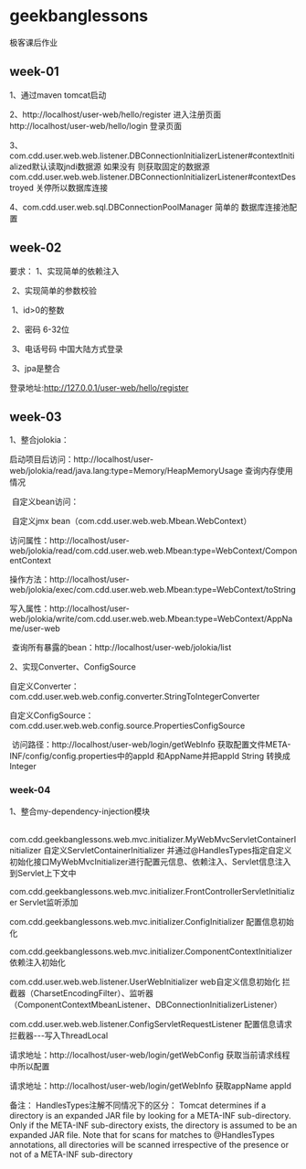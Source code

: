 # geekbanglessons

极客课后作业

## week-01

1、通过maven tomcat启动

2、http://localhost/user-web/hello/register 进入注册页面
http://localhost/user-web/hello/login 登录页面

3、com.cdd.user.web.web.listener.DBConnectionInitializerListener#contextInitialized默认读取jndi数据源 如果没有 则获取固定的数据源
com.cdd.user.web.web.listener.DBConnectionInitializerListener#contextDestroyed 关停所以数据库连接

4、com.cdd.user.web.sql.DBConnectionPoolManager 简单的 数据库连接池配置

## week-02

要求：
    1、实现简单的依赖注入

​    2、实现简单的参数校验

​        1、id>0的整数

​        2、密码 6-32位

​        3、电话号码 中国大陆方式登录

​    3、jpa是整合

登录地址:http://127.0.0.1/user-web/hello/register

## week-03

1、整合jolokia：

​		启动项目后访问：http://localhost/user-web/jolokia/read/java.lang:type=Memory/HeapMemoryUsage 查询内存使用情况

​		自定义bean访问：

​			自定义jmx bean（com.cdd.user.web.web.Mbean.WebContext）

​			访问属性：http://localhost/user-web/jolokia/read/com.cdd.user.web.web.Mbean:type=WebContext/ComponentContext

​			操作方法：http://localhost/user-web/jolokia/exec/com.cdd.user.web.web.Mbean:type=WebContext/toString

​			写入属性：http://localhost/user-web/jolokia/write/com.cdd.user.web.web.Mbean:type=WebContext/AppName/user-web

​			查询所有暴露的bean：http://localhost/user-web/jolokia/list

2、实现Converter、ConfigSource

​	自定义Converter：com.cdd.user.web.web.config.converter.StringToIntegerConverter

​	自定义ConfigSource：com.cdd.user.web.web.config.source.PropertiesConfigSource

​	访问路径：http://localhost/user-web/login/getWebInfo   获取配置文件META-INF/config/config.properties中的appId 和AppName并把appId String 转换成Integer

### week-04

1、整合my-dependency-injection模块

​	com.cdd.geekbanglessons.web.mvc.initializer.MyWebMvcServletContainerInitializer 自定义ServletContainerInitializer 并通过@HandlesTypes指定自定义初始化接口MyWebMvcInitializer进行配置元信息、依赖注入、Servlet信息注入到Servlet上下文中

com.cdd.geekbanglessons.web.mvc.initializer.FrontControllerServletInitializer  Servlet监听添加

com.cdd.geekbanglessons.web.mvc.initializer.ConfigInitializer 配置信息初始化

com.cdd.geekbanglessons.web.mvc.initializer.ComponentContextInitializer 依赖注入初始化

com.cdd.user.web.web.listener.UserWebInitializer web自定义信息初始化 拦截器（CharsetEncodingFilter）、监听器（ComponentContextMbeanListener、DBConnectionInitializerListener）

com.cdd.user.web.web.listener.ConfigServletRequestListener 配置信息请求拦截器---写入ThreadLocal

请求地址：http://localhost/user-web/login/getWebConfig 获取当前请求线程中所以配置

请求地址：http://localhost/user-web/login/getWebInfo 获取appName appId

备注：
    HandlesTypes注解不同情况下的区分：
        Tomcat determines if a directory is an expanded JAR file by looking for a META-INF sub-directory.
        Only if the META-INF sub-directory exists, the directory is assumed to be an expanded JAR file.
        Note that for scans for matches to @HandlesTypes annotations,
        all directories will be scanned irrespective of the presence or not of a META-INF sub-directory